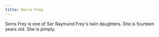 ```yaml
---
title: Serra Frey
---
```


Serra Frey is one of Ser Raymund Frey's twin daughters. She is fourteen years old. She is pimply.


